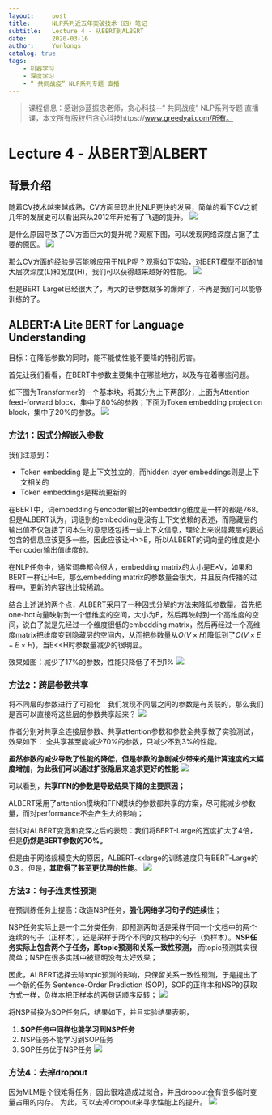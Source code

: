 ```yaml
---
layout:     post
title:      NLP系列近五年突破技术（四）笔记
subtitle:   Lecture 4 - 从BERT到ALBERT
date:       2020-03-16
author:     Yunlongs
catalog: true
tags:
    - 机器学习
    - 深度学习
    - “ 共同战疫” NLP系列专题 直播 
---
```


>课程信息：感谢@蓝振忠老师，贪心科技--“ 共同战疫” NLP系列专题 直播课，本文所有版权归贪心科技https://www.greedyai.com/所有。

# Lecture 4 - 从BERT到ALBERT
## 背景介绍
随着CV技术越来越成熟，CV方面呈现出比NLP更快的发展，简单的看下CV之前几年的发展史可以看出来从2012年开始有了飞速的提升。
![](https://yunlongs-1253041399.cos.ap-chengdu.myqcloud.com/image/NLP/GreedyAI-4/1.png)

是什么原因导致了CV方面巨大的提升呢？观察下图，可以发现网络深度占据了主要的原因。
![](https://yunlongs-1253041399.cos.ap-chengdu.myqcloud.com/image/NLP/GreedyAI-4/2.png)

那么CV方面的经验是否能够应用于NLP呢？观察如下实验，对BERT模型不断的加大层次深度(L)和宽度(H)，我们可以获得越来越好的性能。
![](https://yunlongs-1253041399.cos.ap-chengdu.myqcloud.com/image/NLP/GreedyAI-4/3.png)

但是BERT Larget已经很大了，再大的话参数就多的爆炸了，不再是我们可以能够训练的了。


## ALBERT:A Lite BERT for Language Understanding
目标：在降低参数的同时，能不能使性能不要降的特别厉害。

首先让我们看看，在BERT中参数主要集中在哪些地方，以及存在着哪些问题。

如下图为Transformer的一个基本块，将其分为上下两部分，上面为Attention feed-forward block，集中了80%的参数；下面为Token embedding projection block，集中了20%的参数。
![](https://yunlongs-1253041399.cos.ap-chengdu.myqcloud.com/image/NLP/GreedyAI-4/4.png)

### 方法1：因式分解嵌入参数

我们注意到：
- Token embedding 是上下文独立的，而hidden layer embeddings则是上下文相关的
- Token embeddings是稀疏更新的

在BERT中，词embedding与encoder输出的embedding维度是一样的都是768。但是ALBERT认为，词级别的embedding是没有上下文依赖的表述，而隐藏层的输出值不仅包括了词本生的意思还包括一些上下文信息，理论上来说隐藏层的表述包含的信息应该更多一些，因此应该让H>>E，所以ALBERT的词向量的维度是小于encoder输出值维度的。

在NLP任务中，通常词典都会很大，embedding matrix的大小是E×V，如果和BERT一样让H=E，那么embedding matrix的参数量会很大，并且反向传播的过程中，更新的内容也比较稀疏。

结合上述说的两个点，ALBERT采用了一种因式分解的方法来降低参数量。首先把one-hot向量映射到一个低维度的空间，大小为E，然后再映射到一个高维度的空间，说白了就是先经过一个维度很低的embedding matrix，然后再经过一个高维度matrix把维度变到隐藏层的空间内，从而把参数量从$O(V×H)$降低到了$O(V×E+E×H)$，当E<<H时参数量减少的很明显。

效果如图：减少了17%的参数，性能只降低了不到1%
![](https://yunlongs-1253041399.cos.ap-chengdu.myqcloud.com/image/NLP/GreedyAI-4/6.png)

### 方法2：跨层参数共享
将不同层的参数进行了可视化：我们发现不同层之间的参数是有关联的，那么我们是否可以直接将这些层的参数共享起来？
![](https://yunlongs-1253041399.cos.ap-chengdu.myqcloud.com/image/NLP/GreedyAI-4/7.png)

作者分别对共享全连接层参数、共享attention参数和参数全共享做了实验测试，效果如下：
全共享甚至能减少70%的参数，只减少不到3%的性能。

**虽然参数的减少导致了性能的降低，但是参数的急剧减少带来的是计算速度的大幅度增加，为此我们可以通过扩张隐层来追求更好的性能**
![](https://yunlongs-1253041399.cos.ap-chengdu.myqcloud.com/image/NLP/GreedyAI-4/8.png)

可以看到，**共享FFN的参数是导致结果下降的主要原因；**

ALBERT采用了attention模块和FFN模块的参数都共享的方案，尽可能减少参数量，而对performance不会产生大的影响；

尝试对ALBERT变宽和变深之后的表现：我们将BERT-Large的宽度扩大了4倍，但是**仍然是BERT参数的70%。**

但是由于网络规模变大的原因，ALBERT-xxlarge的训练速度只有BERT-Large的0.3 。但是，**其取得了甚至更优异的性能**。
![](https://yunlongs-1253041399.cos.ap-chengdu.myqcloud.com/image/NLP/GreedyAI-4/10.png)

### 方法3：句子连贯性预测
在预训练任务上提高：改造NSP任务，**强化网络学习句子的连续**性；

NSP任务实际上是一个二分类任务，即预测两句话是采样于同一个文档中的两个连续的句子（正样本），还是采样于两个不同的文档中的句子（负样本）。**NSP任务实际上包含两个子任务，即topic预测和关系一致性预测，** 而topic预测其实很简单；NSP在很多实践中被证明没有太好效果；

因此，ALBERT选择去除topic预测的影响，只保留关系一致性预测，于是提出了一个新的任务 Sentence-Order Prediction (SOP)，SOP的正样本和NSP的获取方式一样，负样本把正样本的两句话顺序反转；
![](https://yunlongs-1253041399.cos.ap-chengdu.myqcloud.com/image/NLP/GreedyAI-4/11.png)

将NSP替换为SOP任务后，结果如下，并且实验结果表明，
1. **SOP任务中同样也能学习到NSP任务**
2. NSP任务不能学习到SOP任务
3. SOP任务优于NSP任务
![](https://yunlongs-1253041399.cos.ap-chengdu.myqcloud.com/image/NLP/GreedyAI-4/12.png)

### 方法4：去掉dropout
因为MLM是个很难得任务，因此很难造成过拟合，并且dropout会有很多临时变量占用的内存。
为此，可以去掉dropout来寻求性能上的提升。
![](https://yunlongs-1253041399.cos.ap-chengdu.myqcloud.com/image/NLP/GreedyAI-4/13.png)